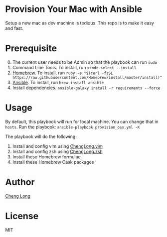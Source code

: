 Provision Your Mac with Ansible
===

Setup a new mac as dev machine is tedious. This repo is to make it easy and fast. 

Prerequisite
===

0. The current user needs to be Admin so that the playbook can run `sudo` 
1. Command Line Tools. To install, run `xcode-select --install`
2. [Homebrew](http://brew.sh). To install, run `ruby -e "$(curl -fsSL https://raw.githubusercontent.com/Homebrew/install/master/install)"`
3. [Ansible](http://www.ansible.com). To install, run `brew install ansible` 
4. Install dependencies. `ansible-galaxy install -r requirements --force`

Usage
===

By default, this playbook will run for local machine. You can change that in `hosts`.
Run the playbook: `ansible-playbook provision_osx.yml -K`

The playbook will do the following:

1. Install and config vim using [ChengLong.vim](https://github.com/ChengLong/ansible-vim)
2. Install and config zsh using [ChengLong.zsh](https://github.com/ChengLong/ansible-zsh)
3. Install these Homebrew formulae
4. Install these Homebrew Cask packages 

Author
===
[Cheng Long](https://twitter.com/ChengLong_)

License
===
MIT
